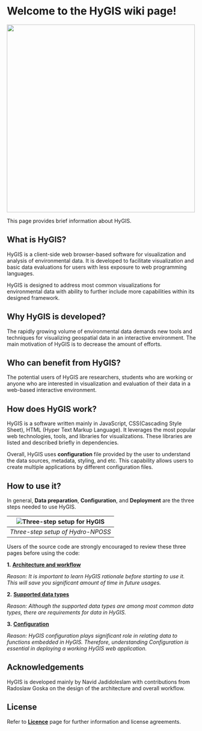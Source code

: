 # Welcome to the HyGIS wiki page!

<span style="display:block;align:center;"><img src="https://github.com/njadid/HyGIS/wiki/images/logo/logo1.png" width="500"></span>

This page provides brief information about HyGIS.

## **What is HyGIS?**

HyGIS is a client-side web browser-based software for visualization and analysis of environmental data. It is developed to facilitate visualization and basic data evaluations for users with less exposure to web programming languages.

HyGIS is designed to address most common visualizations for environmental data with ability to further include more capabilities within its designed framework.


## **Why HyGIS is developed?**

The rapidly growing volume of environmental data demands new tools and techniques for visualizing geospatial data in an interactive environment. The main motivation of HyGIS is to decrease the amount of efforts.


## **Who can benefit from HyGIS?**

The potential users of HyGIS are researchers, students who are working  or anyone who are interested in visualization and evaluation of their data in a web-based interactive environment.

## **How does HyGIS work?**

HyGIS is a software written mainly in JavaScript, CSS(Cascading Style Sheet), HTML (Hyper Text Markup Language). It leverages the most popular web technologies, tools, and libraries for visualizations. These libraries are listed and described briefly in dependencies.

Overall, HyGIS uses **configuration** file provided by the user to understand the data sources, metadata, styling, and etc. This capability allows users to create multiple applications by different configuration files.

## **How to use it?**

In general, **Data preparation**, **Configuration**, and **Deployment** are the three steps needed to use HyGIS.


| ![Three-step setup for HyGIS](https://github.com/njadid/HyGIS/wiki/images/3step_resized.png)|
|:--:|
| *Three-step setup of Hydro-NPOSS* |



Users of the source code are strongly encouraged to review these three pages before using the code:

**1.** [**Architecture and workflow**](https://github.com/njadid/HyGIS/wiki/Architecture-and-Workflow)

_Reason: It is important to learn HyGIS rationale before starting to use it. This will save you significant amount of time in future usages._

**2.** [**Supported data types**](https://github.com/njadid/HyGIS/wiki/Supported-data-types)

_Reason: Although the supported data types are among most common data types, there are requirements for data in HyGIS._

**3.** [**Configuration**](https://github.com/njadid/HyGIS/wiki/Configuration)

_Reason: HyGIS configuration plays significant role in relating data to functions embedded in HyGIS. Therefore, understanding Configuration is essential in deploying a working HyGIS web application._  


## Acknowledgements
HyGIS is developed mainly by Navid Jadidoleslam with contributions from Radoslaw Goska on the design of the architecture and overall workflow.


## License
Refer to [**Licence**](https://github.com/njadid/HyGIS/wiki/license) page for further information and license agreements.

